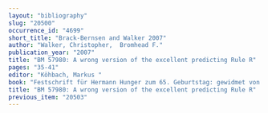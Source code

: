```yaml
---
layout: "bibliography"
slug: "20500"
occurrence_id: "4699"
short_title: "Brack-Bernsen and Walker 2007"
author: "Walker, Christopher,  Bromhead F."
publication_year: "2007"
title: "BM 57980: A wrong version of the excellent predicting Rule R"
pages: "35-41"
editor: "Köhbach, Markus "
book: "Festschrift für Hermann Hunger zum 65. Geburtstag: gewidmet von seinen Freunden, Kollegen und Schülern, WZKM 97 (Wien)"
title: "BM 57980: A wrong version of the excellent predicting Rule R"
previous_item: "20503"
---
```

